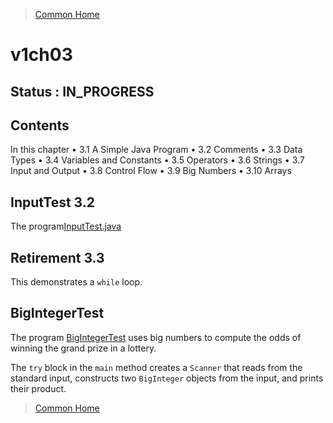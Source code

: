 >[Common Home](../README.md)
 
# v1ch03
 
## Status : IN_PROGRESS 

## Contents
 
In this chapter
• 3.1 A Simple Java Program
• 3.2 Comments
• 3.3 Data Types
• 3.4 Variables and Constants
• 3.5 Operators
• 3.6 Strings
• 3.7 Input and Output
• 3.8 Control Flow
• 3.9 Big Numbers
• 3.10 Arrays

## InputTest 3.2

The program[InputTest.java](../book-code/corejava/v1ch03/InputTest/InputTest.java)


## Retirement 3.3

This demonstrates a `while` loop.

## BigIntegerTest 
 
The program [BigIntegerTest](../book-code/corejava/v1ch03/BigIntegerTest/BigIntegerTest.java) uses big numbers to compute the odds of winning the grand prize in a lottery.
 
The `try` block in the `main` method creates a `Scanner` that reads from the standard input, constructs two `BigInteger` objects from the input, and prints their product.



 
 

 
>[Common Home](../README.md)